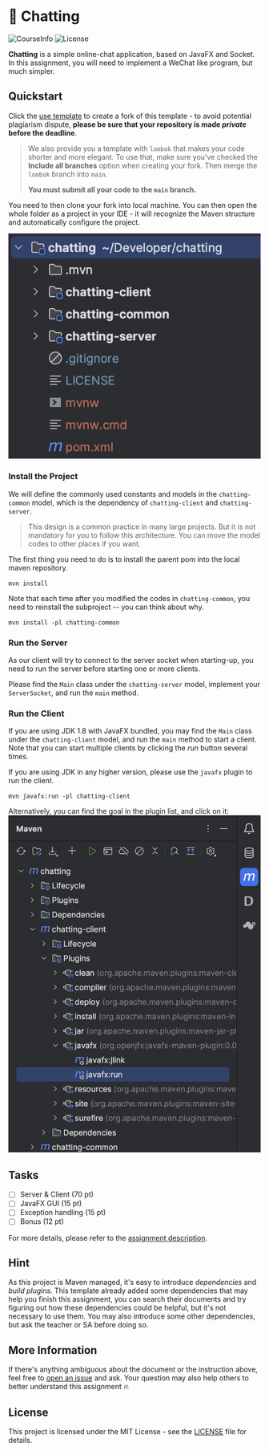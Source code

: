 # 🫧 Chatting

![CourseInfo](https://img.shields.io/badge/sustech--cs209-23sp%3Aassign2-brightgreen)
![License](https://img.shields.io/github/license/hezean/chatting)

**Chatting** is a simple online-chat application, based on JavaFX and Socket.
In this assignment, you will need to implement a WeChat like program, but much simpler.

## Quickstart

Click the [use template](https://github.com/hezean/chatting/generate) to create a fork of this template - to avoid
potential plagiarism dispute,
**please be sure that your repository is made _private_ before the deadline**.

> We also provide you a template with `lombok` that makes your code shorter and more elegant.
> To use that, make sure you've checked the **Include all branches** option when creating your fork.
> Then merge the `lombok` branch into `main`.
>
> **You must submit all your code to the `main` branch.**

You need to then clone your fork into local machine. You can then open the whole folder as a project in your
IDE - it will recognize the Maven structure and automatically configure the project.

![](assets/project-structure.png)

### Install the Project

We will define the commonly used constants and models in the `chatting-common` model,
which is the dependency of `chatting-client` and `chatting-server`.

> This design is a common practice in many large projects.
> But it is not mandatory for you to follow this architecture.
> You can move the model codes to other places if you want.

The first thing you need to do is to install the parent pom into the local maven repository.

```shell
mvn install
```

Note that each time after you modified the codes in `chatting-common`, you need to reinstall
the subproject -- you can think about why.

```shell
mvn install -pl chatting-common
```

### Run the Server

As our client will try to connect to the server socket when starting-up, you need to run the server before starting
one or more clients.

Please find the `Main` class under the `chatting-server` model, implement your `ServerSocket`,
and run the `main` method.

### Run the Client

If you are using JDK 1.8 with JavaFX bundled, you may find the `Main` class under the `chatting-client` model,
and run the `main` method to start a client.
Note that you can start multiple clients by clicking the _run_ button several times.

If you are using JDK in any higher version, please use the `javafx` plugin to run the client.

```shell
mvn javafx:run -pl chatting-client
```

Alternatively, you can find the goal in the plugin list, and click on it:
![](assets/idea-maven-javafx-plugin.png)

## Tasks

- [ ] Server & Client (70 pt)
- [ ] JavaFX GUI (15 pt)
- [ ] Exception handling (15 pt)
- [ ] Bonus (12 pt)

For more details, please refer to the [assignment description](DESCRIPTION.md).

## Hint

As this project is Maven managed, it's easy to introduce _dependencies_ and _build plugins_.
This template already added some dependencies that may help you finish this assignment,
you can search their documents and try figuring out how these dependencies could be helpful, but it's not
necessary to use them. You may also introduce some other dependencies, but ask the teacher or SA before doing so.

## More Information

If there's anything ambiguous about the document or the instruction above,
feel free to [open an issue](https://github.com/hezean/chatting/issues/new) and ask.
Your question may also help others to better understand this assignment 🔥

## License

This project is licensed under the MIT License - see the [LICENSE](LICENSE) file for details.
